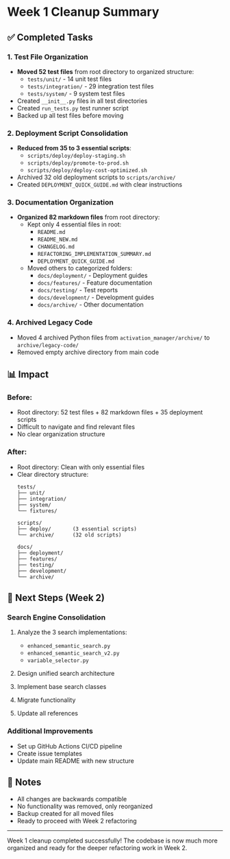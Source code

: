 # Week 1 Cleanup Summary

## ✅ Completed Tasks

### 1. Test File Organization
- **Moved 52 test files** from root directory to organized structure:
  - `tests/unit/` - 14 unit test files
  - `tests/integration/` - 29 integration test files  
  - `tests/system/` - 9 system test files
- Created `__init__.py` files in all test directories
- Created `run_tests.py` test runner script
- Backed up all test files before moving

### 2. Deployment Script Consolidation
- **Reduced from 35 to 3 essential scripts**:
  - `scripts/deploy/deploy-staging.sh`
  - `scripts/deploy/promote-to-prod.sh`
  - `scripts/deploy/deploy-cost-optimized.sh`
- Archived 32 old deployment scripts to `scripts/archive/`
- Created `DEPLOYMENT_QUICK_GUIDE.md` with clear instructions

### 3. Documentation Organization
- **Organized 82 markdown files** from root directory:
  - Kept only 4 essential files in root:
    - `README.md`
    - `README_NEW.md` 
    - `CHANGELOG.md`
    - `REFACTORING_IMPLEMENTATION_SUMMARY.md`
    - `DEPLOYMENT_QUICK_GUIDE.md`
  - Moved others to categorized folders:
    - `docs/deployment/` - Deployment guides
    - `docs/features/` - Feature documentation
    - `docs/testing/` - Test reports
    - `docs/development/` - Development guides
    - `docs/archive/` - Other documentation

### 4. Archived Legacy Code
- Moved 4 archived Python files from `activation_manager/archive/` to `archive/legacy-code/`
- Removed empty archive directory from main code

## 📊 Impact

### Before:
- Root directory: 52 test files + 82 markdown files + 35 deployment scripts
- Difficult to navigate and find relevant files
- No clear organization structure

### After:
- Root directory: Clean with only essential files
- Clear directory structure:
  ```
  tests/
  ├── unit/
  ├── integration/
  ├── system/
  └── fixtures/
  
  scripts/
  ├── deploy/       (3 essential scripts)
  └── archive/      (32 old scripts)
  
  docs/
  ├── deployment/
  ├── features/
  ├── testing/
  ├── development/
  └── archive/
  ```

## 🚀 Next Steps (Week 2)

### Search Engine Consolidation
1. Analyze the 3 search implementations:
   - `enhanced_semantic_search.py`
   - `enhanced_semantic_search_v2.py`
   - `variable_selector.py`

2. Design unified search architecture
3. Implement base search classes
4. Migrate functionality
5. Update all references

### Additional Improvements
- Set up GitHub Actions CI/CD pipeline
- Create issue templates
- Update main README with new structure

## 📝 Notes

- All changes are backwards compatible
- No functionality was removed, only reorganized
- Backup created for all moved files
- Ready to proceed with Week 2 refactoring

---

Week 1 cleanup completed successfully! The codebase is now much more organized and ready for the deeper refactoring work in Week 2.